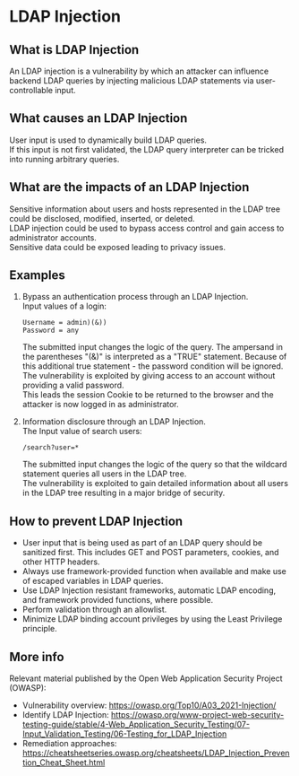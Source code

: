 # LDAP Injection

## What is LDAP Injection
An LDAP injection is a vulnerability by which an attacker can influence backend LDAP queries by injecting malicious LDAP statements via user-controllable input.

## What causes an LDAP Injection
User input is used to dynamically build LDAP queries.\
If this input is not first validated, the LDAP query interpreter can be tricked into running arbitrary queries.

## What are the impacts of an LDAP Injection
Sensitive information about users and hosts represented in the LDAP tree could be disclosed, modified, inserted, or deleted.\
LDAP injection could be used to bypass access control and gain access to administrator accounts.\
Sensitive data could be exposed leading to privacy issues.

## Examples
1. Bypass an authentication process through an LDAP Injection.\
   Input values of a login:

    ```
    Username = admin)(&))
    Password = any
    ```

   The submitted input changes the logic of the query. The ampersand in the parentheses "(&)" is interpreted as a "TRUE" statement. Because of this additional true statement - the password condition will be ignored.\
   The vulnerability is exploited by giving access to an account without providing a valid password.\
   This leads the session Cookie to be returned to the browser and the attacker is now logged in as administrator.

2. Information disclosure through an LDAP Injection.\
   The Input value of search users:

   ```
   /search?user=*
   ```

   The submitted input changes the logic of the query so that the wildcard statement queries all users in the LDAP tree.\
   The vulnerability is exploited to gain detailed information about all users in the LDAP tree resulting in a major bridge of security.

## How to prevent LDAP Injection
- User input that is being used as part of an LDAP query should be sanitized first. This includes GET and POST parameters, cookies, and other HTTP headers.
- Always use framework-provided function when available and make use of escaped variables in LDAP queries.
- Use LDAP Injection resistant frameworks, automatic LDAP encoding, and framework provided functions, where possible.
- Perform validation through an allowlist.
- Minimize LDAP binding account privileges by using the Least Privilege principle.

## More info
Relevant material published by the Open Web Application Security Project (OWASP):

- Vulnerability overview: https://owasp.org/Top10/A03_2021-Injection/
- Identify LDAP Injection: https://owasp.org/www-project-web-security-testing-guide/stable/4-Web_Application_Security_Testing/07-Input_Validation_Testing/06-Testing_for_LDAP_Injection
- Remediation approaches: https://cheatsheetseries.owasp.org/cheatsheets/LDAP_Injection_Prevention_Cheat_Sheet.html
